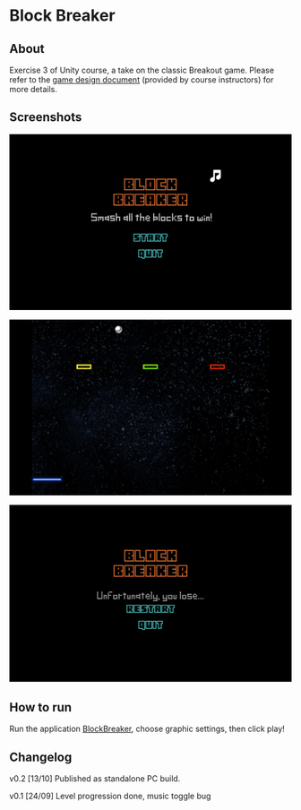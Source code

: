 # Block Breaker

## About

Exercise 3 of Unity course, a take on the classic Breakout game. Please refer
to the [game design document](BlockBreakerGDD.pdf) (provided by course instructors) for more details.

## Screenshots
![bb1](BlockBreaker/Screenshots/bb1.png)

![bb2](BlockBreaker/Screenshots/bb2.png)

![bb3](BlockBreaker/Screenshots/bb3.png)

## How to run
Run the application [BlockBreaker](BlockBreaker/Dist/BlockBreaker.exe), choose graphic settings, then click play!


## Changelog

v0.2 [13/10] Published as standalone PC build.

v0.1 [24/09] Level progression done, music toggle bug
